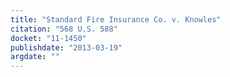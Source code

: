 ```yaml
---
title: "Standard Fire Insurance Co. v. Knowles"
citation: "568 U.S. 588"
docket: "11-1450"
publishdate: "2013-03-19"
argdate: ""
---
```

